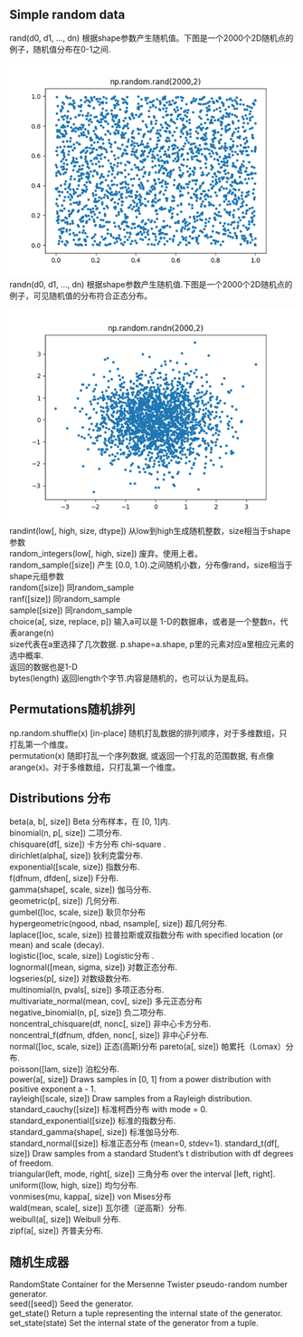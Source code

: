 ## Simple random data

rand\(d0, d1, ..., dn\)    根据shape参数产生随机值。下图是一个2000个2D随机点的例子，随机值分布在0-1之间.

![rand(shape参数)](/assets/np_random_rand.png)  
randn\(d0, d1, ..., dn\)    根据shape参数产生随机值.下图是一个2000个2D随机点的例子，可见随机值的分布符合正态分布。

![randn(shape参数)](/assets/np_random_randn.png)  
randint\(low\[, high, size, dtype\]\)    从low到high生成随机整数，size相当于shape参数  
random\_integers\(low\[, high, size\]\)   废弃。使用上者。  
random\_sample\(\[size\]\)    产生 \[0.0, 1.0\).之间随机小数，分布像rand，size相当于shape元组参数  
random\(\[size\]\)     同random\_sample  
ranf\(\[size\]\)           同random\_sample  
sample\(\[size\]\)     同random\_sample  
choice\(a\[, size, replace, p\]\)    输入a可以是 1-D的数据串，或者是一个整数n，代表arange\(n\)  
       size代表在a里选择了几次数据.   p.shape=a.shape, p里的元素对应a里相应元素的选中概率.  
       返回的数据也是1-D  
bytes\(length\)    返回length个字节.内容是随机的，也可以认为是乱码。

## Permutations随机排列

np.random.shuffle\(x\)     \[in-place\] 随机打乱数据的排列顺序，对于多维数组，只打乱第一个维度。  
permutation\(x\)    随即打乱一个序列数据, 或返回一个打乱的范围数据, 有点像arange\(x\)。对于多维数组，只打乱第一个维度。

## Distributions 分布

beta\(a, b\[, size\]\)    Beta 分布样本，在 [0, 1]内.  
binomial\(n, p\[, size\]\)    二项分布.  
chisquare\(df\[, size\]\)    卡方分布 chi-square .  
dirichlet\(alpha\[, size\]\)    狄利克雷分布.  
exponential\(\[scale, size\]\)    指数分布.  
f\(dfnum, dfden\[, size\]\)    F分布.  
gamma\(shape\[, scale, size\]\)    伽马分布.  
geometric\(p\[, size\]\)    几何分布.  
gumbel\(\[loc, scale, size\]\)    耿贝尔分布  
hypergeometric\(ngood, nbad, nsample\[, size\]\)   超几何分布.  
laplace\(\[loc, scale, size\]\)    拉普拉斯或双指数分布 with specified location \(or mean\) and scale \(decay\).  
logistic\(\[loc, scale, size\]\)    Logistic分布 .  
lognormal\(\[mean, sigma, size\]\)    对数正态分布.  
logseries\(p\[, size\]\)    对数级数分布.  
multinomial\(n, pvals\[, size\]\)   多项正态分布.  
multivariate\_normal\(mean, cov\[, size\]\)    多元正态分布  
negative\_binomial\(n, p\[, size\]\)    负二项分布.  
noncentral\_chisquare\(df, nonc\[, size\]\)    非中心卡方分布.  
noncentral\_f\(dfnum, dfden, nonc\[, size\]\)    非中心F分布.  
normal\(\[loc, scale, size\]\)   正态(高斯)分布 
pareto\(a\[, size\]\)    帕累托（Lomax）分布.  
poisson\(\[lam, size\]\)    泊松分布.  
power\(a\[, size\]\)    Draws samples in \[0, 1\] from a power distribution with positive exponent a - 1.  
rayleigh\(\[scale, size\]\)    Draw samples from a Rayleigh distribution.  
standard\_cauchy\(\[size\]\)    标准柯西分布 with mode = 0.  
standard\_exponential\(\[size\]\)    标准的指数分布.  
standard\_gamma\(shape\[, size\]\)    标准伽马分布.  
standard\_normal\(\[size\]\)   标准正态分布 (mean=0, stdev=1).
standard\_t\(df\[, size\]\)    Draw samples from a standard Student’s t distribution with df degrees of freedom.  
triangular\(left, mode, right\[, size\]\)    三角分布 over the interval \[left, right\].  
uniform\(\[low, high, size\]\)    均匀分布.  
vonmises\(mu, kappa\[, size\]\)    von Mises分布  
wald\(mean, scale\[, size\]\)    瓦尔德（逆高斯）分布.  
weibull\(a\[, size\]\)    Weibull 分布.  
zipf\(a\[, size\]\)    齐普夫分布.

## 随机生成器

RandomState    Container for the Mersenne Twister pseudo-random number generator.  
seed\(\[seed\]\)    Seed the generator.  
get\_state\(\)    Return a tuple representing the internal state of the generator.  
set\_state\(state\)    Set the internal state of the generator from a tuple.

